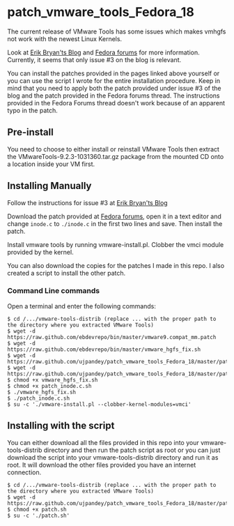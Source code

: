 patch_vmware_tools_Fedora_18
============================

The current release of VMware Tools has some issues which makes vmhgfs not work with the newest Linux Kernels.

Look at [Erik Bryan'ts Blog](http://erikbryantology.blogspot.com/2013/03/patching-vmware-tools-in-fedora-18.html) and [Fedora forums](http://www.forums.fedoraforum.org/showthread.php?t=291199) for more information.
Currently, it seems that only issue #3 on the blog is relevant.

You can install the patches provided in the pages linked above yourself or you can use the script I wrote for the entire installation procedure. Keep in mind that you need to apply both the patch provided under issue #3 of the blog and the patch provided in the Fedora forums thread. The instructions provided in the Fedora Forums thread doesn't work because of an apparent typo in the patch.

## Pre-install
You need to choose to either install or reinstall VMware Tools then extract the VMwareTools-9.2.3-1031360.tar.gz package from the mounted CD onto a location inside your VM first.

## Installing Manually
Follow the instructions for issue #3 at [Erik Bryan'ts Blog](http://erikbryantology.blogspot.com/2013/03/patching-vmware-tools-in-fedora-18.html)

Download the patch provided at [Fedora forums](http://www.forums.fedoraforum.org/showthread.php?t=291199), open it in a text editor and change `inode.c` to `./inode.c` in the first two lines and save. Then install the patch.

Install vmware tools by running vmware-install.pl. Clobber the vmci module provided by the kernel.

You can also download the copies for the patches I made in this repo. I also created a script to install the other patch.

### Command Line commands
Open a terminal and enter the following commands:

    $ cd /.../vmware-tools-distrib (replace ... with the proper path to the directory where you extracted VMware Tools)
    $ wget -d https://raw.github.com/ebdevrepo/bin/master/vmware9.compat_mm.patch
    $ wget -d https://raw.github.com/ebdevrepo/bin/master/vmware_hgfs_fix.sh
    $ wget -d https://raw.github.com/ujpandey/patch_vmware_tools_Fedora_18/master/patch_inode.c.patch
    $ wget -d https://raw.github.com/ujpandey/patch_vmware_tools_Fedora_18/master/patch_inode.c.sh
    $ chmod +x vmware_hgfs_fix.sh
    $ chmod +x patch_inode.c.sh
    $ ./vmware_hgfs_fix.sh
    $ ./patch_inode.c.sh
    $ su -c './vmware-install.pl --clobber-kernel-modules=vmci'
    
## Installing with the script
You can either download all the files provided in this repo into your vmware-tools-distrib directory and then run the patch script as root or you can just download the script into your vmware-tools-distrib directory and run it as root. It will download the other files provided you have an internet connection.

    $ cd /.../vmware-tools-distrib (replace ... with the proper path to the directory where you extracted VMware Tools)
    $ wget -d https://raw.github.com/ujpandey/patch_vmware_tools_Fedora_18/master/patch.sh
    $ chmod +x patch.sh
    $ su -c './patch.sh'
